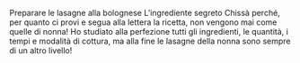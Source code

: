 Preparare le lasagne alla bolognese
L’ingrediente segreto
Chissà perché, per quanto ci provi e segua alla lettera la ricetta, non vengono mai come quelle di nonna! Ho studiato alla perfezione tutti gli ingredienti, le quantità, i tempi e modalità di cottura, ma alla fine le lasagne della nonna sono sempre di un altro livello!
